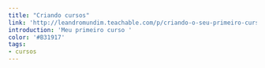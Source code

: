 ```yaml
---
title: "Criando cursos"
link: 'http://leandromundim.teachable.com/p/criando-o-seu-primeiro-curso-no-teachable/?preview=logged_out'
introduction: 'Meu primeiro curso '
color: '#B31917'
tags:
- cursos
---
```

